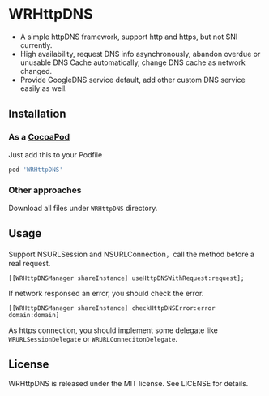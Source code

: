 # WRHttpDNS
- A simple httpDNS framework, support http and https, but not SNI currently. 
- High availability, request DNS info asynchronously, abandon overdue or unusable DNS Cache automatically, change DNS cache as network changed.
- Provide GoogleDNS service default, add other custom DNS service easily as well.

## Installation
### As a [CocoaPod](http://cocoapods.org/)
Just add this to your Podfile
```bash
pod 'WRHttpDNS'
```
 ### Other approaches
 Download all files under `WRHttpDNS` directory.
 
 ## Usage
 Support NSURLSession and NSURLConnection，call the method before a real request.
 ```objc
[[WRHttpDNSManager shareInstance] useHttpDNSWithRequest:request];
```
If network responsed an error, you should check the error.
```objc
[[WRHttpDNSManager shareInstance] checkHttpDNSError:error domain:domain]
```
As https connection, you should implement some delegate like `WRURLSessionDelegate` or `WRURLConnecitonDelegate`.

## License
WRHttpDNS is released under the MIT license. See LICENSE for details.
